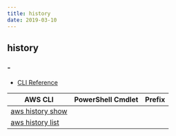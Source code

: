 ```yaml
---
title: history
date: 2019-03-10
---
```


## history

### -

* [CLI Reference](https://docs.aws.amazon.com/cli/latest/reference/history/index.html)

|AWS CLI|PowerShell Cmdlet|Prefix|
|----|----|:--:|
|[aws history show](https://docs.aws.amazon.com/cli/latest/reference/history/show.html)|||
|[aws history list](https://docs.aws.amazon.com/cli/latest/reference/history/list.html)|||

